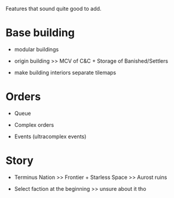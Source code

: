 Features that sound quite good to add.

# Base building

* modular buildings

* origin building >> MCV of C&C + Storage of Banished/Settlers

* make building interiors separate tilemaps

# Orders

* Queue

* Complex orders

* Events (ultracomplex events)

# Story

* Terminus Nation >> Frontier + Starless Space >> Aurost ruins

* Select faction at the beginning >> unsure about it tho